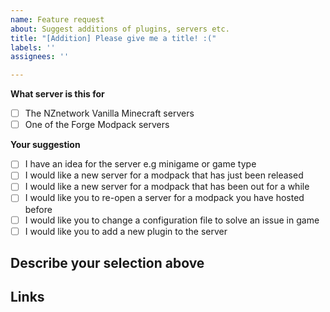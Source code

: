 ```yaml
---
name: Feature request
about: Suggest additions of plugins, servers etc.
title: "[Addition] Please give me a title! :("
labels: ''
assignees: ''

---
```


<!-- Fill in the following check boxes [x] that are related to what you would like -->
**What server is this for**
- [ ] The NZnetwork Vanilla Minecraft servers
- [ ] One of the Forge Modpack servers

**Your suggestion**
- [ ] I have an idea for the server e.g minigame or game type
- [ ] I would like a new server for a modpack that has just been released
- [ ] I would like a new server for a modpack that has been out for a while
- [ ] I would like you to re-open a server for a modpack you have hosted before
- [ ] I would like you to change a configuration file to solve an issue in game
- [ ] I would like you to add a new plugin to the server

## **Describe your selection above**
<!-- Provide as much detail as possible, Modpack version | What the plugin does | What the config change does | What the aim of the gamemode/game is, etc etc. -->

## **Links**
<!-- Provide links to any modpack, plugin or config changes you suggest -->
